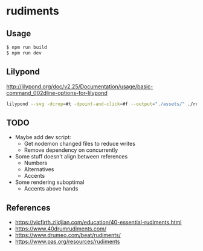 # rudiments

## Usage

```bash
$ npm run build
$ npm run dev
```

## Lilypond

http://lilypond.org/doc/v2.25/Documentation/usage/basic-command_002dline-options-for-lilypond

```bash
lilypond --svg -dcrop=#t -dpoint-and-click=#f --output="./assets/" ./rudiments/single-stroke-roll.ly
```

## TODO

- Maybe add dev script:
  - Get nodemon changed files to reduce writes
  - Remove dependency on concurrently
- Some stuff doesn't align between references
  - Numbers
  - Alternatives
  - Accents
- Some rendering suboptimal
  - Accents above hands

## References

- https://vicfirth.zildjian.com/education/40-essential-rudiments.html
- https://www.40drumrudiments.com/
- https://www.drumeo.com/beat/rudiments/
- https://www.pas.org/resources/rudiments
